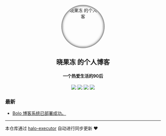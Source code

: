 <p align="center"><img alt="晓果冻 的个人博客" src="https://cdn.jsdelivr.net/gh/chenguod/picture/202111251233411.png" style="border-radius:100%;box-shadow:inset 0 0 10px #000;padding:5px;opacity:1" width="130"></p><h2 align="center">

晓果冻 的个人博客
</h2>

<h4 align="center">一个热爱生活的90后</h4>
<p align="center"><a title="晓果冻 的个人博客" target="_blank" href="https://github.com/chenguod/halo-blog"><img src="https://img.shields.io/github/last-commit/chenguod/halo-blog.svg?style=flat-square&color=FF9900"></a>
<a title="GitHub repo size in bytes" target="_blank" href="https://github.com/chenguod/halo-blog"><img src="https://img.shields.io/github/repo-size/chenguod/halo-blog.svg?style=flat-square"></a>
<a title="由halo驱动" target="_blank" href="https://github.com/halo-dev/halo"><img src="https://img.shields.io/badge/halo-1.4.13-f1e05a.svg?style=flat-square&color=blueviolet"></a>
<a title="Hits" target="_blank" href="https://github.com/dwyl/hits"><img src="http://hits.dwyl.com/chengd/halo-blog.svg"></a></p>

### 最新

* [ Bolo 博客系统已部署成功。](http://localhost:8080/hello-bolo)



---

本仓库通过 [halo-executor](https://github.com/chenguod/halo-executor) 自动进行同步更新 ❤️ 

